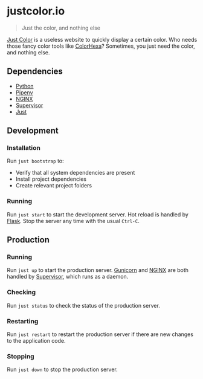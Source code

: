 # justcolor.io

> Just the color, and nothing else

[Just Color][justcolor] is a useless website to quickly display
a certain color. Who needs those fancy color tools like
[ColorHexa][colorhexa]? Sometimes, you just need the color, and nothing
else.

## Dependencies

- [Python][python]
- [Pipenv][pipenv]
- [NGINX][nginx]
- [Supervisor][supervisor]
- [Just][just]

## Development

### Installation

Run `just bootstrap` to:

- Verify that all system dependencies are present
- Install project dependencies
- Create relevant project folders

### Running

Run `just start` to start the development server. Hot reload is handled
by [Flask][flask]. Stop the server any time with the usual `Ctrl-C`.

## Production

### Running

Run `just up` to start the production server. [Gunicorn][gunicorn] and
[NGINX][nginx] are both handled by [Supervisor][supervisor], which runs
as a daemon.

### Checking

Run `just status` to check the status of the production server.

### Restarting

Run `just restart` to restart the production server if there are new
changes to the application code.

### Stopping

Run `just down` to stop the production server.

[colorhexa]: https://www.colorhexa.com/
[flask]: https://flask.palletsprojects.com/
[gunicorn]: https://gunicorn.org/
[just]: https://github.com/casey/just
[justcolor]: https://justcolor.io
[nginx]: https://gunicorn.org/
[pipenv]: https://pipenv.pypa.io/en/latest/
[python]: https://www.python.org/
[supervisor]: http://supervisord.org/
